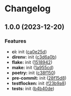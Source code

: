 # Changelog

## 1.0.0 (2023-12-20)


### Features

* **ci:** init ([ca0e25d](https://github.com/cameronraysmith/testflocken/commit/ca0e25dc268cfe922bbf091ddf1e861e4c403ade))
* **direnv:** init ([c3d6a0b](https://github.com/cameronraysmith/testflocken/commit/c3d6a0b28b4a967329f6a236d516546129027c1a))
* **flake:** init ([1518942](https://github.com/cameronraysmith/testflocken/commit/1518942becf4c06542e80d02b3cfaa76f4fa18c8))
* **make:** init ([1a955cd](https://github.com/cameronraysmith/testflocken/commit/1a955cdbfda5d723d8f31ad28e3c24f6252be047))
* **poetry:** init ([c38f150](https://github.com/cameronraysmith/testflocken/commit/c38f150df5b9fb7db963bad3dcc3af6f9460c19f))
* **pre-commit:** init ([28f15d8](https://github.com/cameronraysmith/testflocken/commit/28f15d8ea22537886d637ccff9485f82aaeedcd0))
* **testflocken:** init ([f23b9a8](https://github.com/cameronraysmith/testflocken/commit/f23b9a88490c2b96f6cfdc9a714b2d876354937f))
* **tests:** init ([b4b40de](https://github.com/cameronraysmith/testflocken/commit/b4b40de53fa6d3aaf870da12c72d73cd1b7c3fe3))
